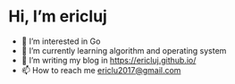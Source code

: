 # Hi, I’m ericluj
- 👀 I’m interested in Go
- 🌱 I’m currently learning algorithm and operating system
- 📖 I’m writing my blog in https://ericluj.github.io/
- 📫 How to reach me ericlu2017@gmail.com

<!---
ericluj/ericluj is a ✨ special ✨ repository because its `README.md` (this file) appears on your GitHub profile.
You can click the Preview link to take a look at your changes.
--->
